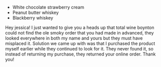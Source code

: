 - White chocolate strawberry cream
- Peanut butter whiskey
- Blackberry whiskey 

Hey jessica! I just wanted to give you a heads up that total wine boynton could not find the ole smoky order that you had made in advanced, they looked everywhere in both my name and yours but they must have misplaced it. Solution we came up with was that I purchased the product myself earlier while they continued to look for it. They never found it, so instead of returning my purchase, they returned your online order. Thank you!